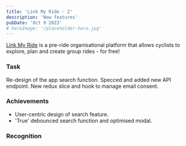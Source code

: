 ```yaml
---
title: 'Link My Ride - 2'
description: 'New features'
pubDate: 'Oct 9 2023'
# heroImage: '/placeholder-hero.jpg'
---
```


[Link My Ride](https://linkmyride.com/) is a pre-ride organisational platform that allows cyclists to explore, plan and create group rides - for free! 

### Task

Re-design of the app search function. Specced and added new API endpoint. New redux slice and hook to manage email consent.

### Achievements

- User-centric design of search feature.
- 'True' debounced search function and optimised modal.

### Recognition
